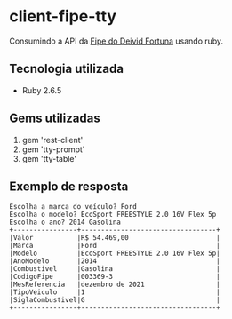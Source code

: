 # client-fipe-tty

Consumindo a API da [Fipe do Deivid Fortuna](https://deividfortuna.github.io/fipe/) usando ruby.
## Tecnologia utilizada
* Ruby 2.6.5

## Gems utilizadas
1. gem 'rest-client'
1. gem 'tty-prompt'
1. gem 'tty-table'

## Exemplo de resposta
```
Escolha a marca do veículo? Ford
Escolha o modelo? EcoSport FREESTYLE 2.0 16V Flex 5p
Escolha o ano? 2014 Gasolina
+----------------+----------------------------------+
|Valor           |R$ 54.469,00                      |
|Marca           |Ford                              |
|Modelo          |EcoSport FREESTYLE 2.0 16V Flex 5p|
|AnoModelo       |2014                              |
|Combustivel     |Gasolina                          |
|CodigoFipe      |003369-3                          |
|MesReferencia   |dezembro de 2021                  |
|TipoVeiculo     |1                                 |
|SiglaCombustivel|G                                 |
+----------------+----------------------------------+
```

